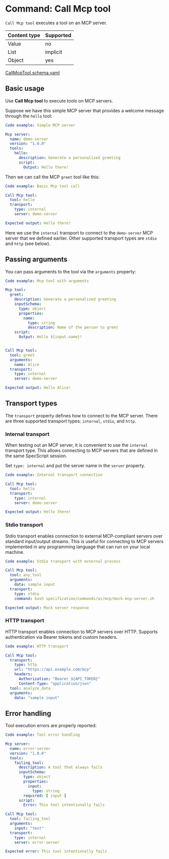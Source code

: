 # Command: Call Mcp tool

`Call Mcp tool` executes a tool on an MCP server.

| Content type | Supported |
|--------------|-----------|
| Value        | no        |
| List         | implicit  |
| Object       | yes       |

[CallMcpTool.schema.yaml](schema/Call%20Mcp%20tool.schema.yaml)

## Basic usage

Use **Call Mcp tool** to execute tools on MCP servers.

Suppose we have this simple MCP server that provides a welcome message through the  `hello` tool:

```yaml specscript
Code example: Simple MCP server

Mcp server:
  name: demo-server
  version: "1.0.0"
  tools:
    hello:
      description: Generate a personalized greeting
      script:
        Output: Hello there!
```

Then we can call the MCP `greet` tool like this:

```yaml specscript
Code example: Basic Mcp tool call

Call Mcp tool:
  tool: hello
  transport:
    type: internal
    server: demo-server

Expected output: Hello there!
```

Here we use the `internal` transport to connect to the `demo-server` MCP server that we defined earlier. Other supported
transport types are `stdio` and `http` (see below).

## Passing arguments

You can pass arguments to the tool via the `arguments` property:

```yaml specscript
Code example: Mcp tool with arguments

Mcp tool:
  greet:
    description: Generate a personalized greeting
    inputSchema:
      type: object
      properties:
        name:
          type: string
          description: Name of the person to greet
    script:
      Output: Hello ${input.name}!


Call Mcp tool:
  tool: greet
  arguments:
    name: Alice
  transport:
    type: internal
    server: demo-server

Expected output: Hello Alice!

```

## Transport types

The `transport` property defines how to connect to the MCP server. There are three supported transport types:
`internal`, `stdio`, and `http`.

### Internal transport

When testing out an MCP server, it is convenient to use the `internal` transport type. This allows connecting to MCP
servers that are defined in the same SpecScript session.

Set `type: internal` and put the server name in the `server` property.

```yaml specscript
Code example: Internal transport connection

Call Mcp tool:
  tool: hello
  transport:
    type: internal
    server: demo-server

Expected output: Hello there!
```

### Stdio transport

Stdio transport enables connection to external MCP-compliant servers over standard input/output streams. This is useful
for connecting to MCP servers implemented in any programming language that can run on your local machine.

```yaml specscript
Code example: Stdio transport with external process

Call Mcp tool:
  tool: any_tool
  arguments:
    data: sample input
  transport:
    type: stdio
    command: bash specification/commands/ai/mcp/mock-mcp-server.sh

Expected output: Mock server response
```

### HTTP transport

HTTP transport enables connection to MCP servers over HTTP. Supports authentication via Bearer tokens and custom
headers.

```yaml
Code example: HTTP transport

Call Mcp tool:
  transport:
    type: http
    url: "https://api.example.com/mcp"
    headers:
      Authorization: "Bearer ${API_TOKEN}"
      Content-Type: "application/json"
  tool: analyze_data
  arguments:
    data: "sample input"
```

## Error handling

Tool execution errors are properly reported:

```yaml specscript
Code example: Tool error handling

Mcp server:
  name: error-server
  version: "1.0.0"
  tools:
    failing_tool:
      description: A tool that always fails
      inputSchema:
        type: object
        properties:
          input:
            type: string
        required: [ input ]
      script:
        Error: This tool intentionally fails

Call Mcp tool:
  tool: failing_tool
  arguments:
    input: "test"
  transport:
    type: internal
    server: error-server

Expected error: This tool intentionally fails
```

<!-- yaml specscript
Mcp server:
  name: demo-server
  version: "1.0.0"
  stop: true

Mcp server:
  name: error-server
  version: "1.0.0"
  stop: true
-->